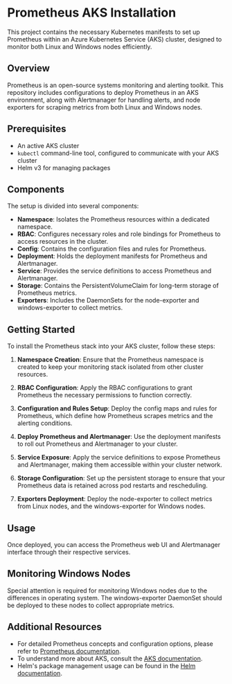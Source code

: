 # Prometheus AKS Installation

This project contains the necessary Kubernetes manifests to set up Prometheus within an Azure Kubernetes Service (AKS) cluster, designed to monitor both Linux and Windows nodes efficiently.

## Overview

Prometheus is an open-source systems monitoring and alerting toolkit. This repository includes configurations to deploy Prometheus in an AKS environment, along with Alertmanager for handling alerts, and node exporters for scraping metrics from both Linux and Windows nodes.

## Prerequisites

- An active AKS cluster
- `kubectl` command-line tool, configured to communicate with your AKS cluster
- Helm v3 for managing packages

## Components

The setup is divided into several components:

- **Namespace**: Isolates the Prometheus resources within a dedicated namespace.
- **RBAC**: Configures necessary roles and role bindings for Prometheus to access resources in the cluster.
- **Config**: Contains the configuration files and rules for Prometheus.
- **Deployment**: Holds the deployment manifests for Prometheus and Alertmanager.
- **Service**: Provides the service definitions to access Prometheus and Alertmanager.
- **Storage**: Contains the PersistentVolumeClaim for long-term storage of Prometheus metrics.
- **Exporters**: Includes the DaemonSets for the node-exporter and windows-exporter to collect metrics.

## Getting Started

To install the Prometheus stack into your AKS cluster, follow these steps:

1. **Namespace Creation**:
   Ensure that the Prometheus namespace is created to keep your monitoring stack isolated from other cluster resources.

2. **RBAC Configuration**:
   Apply the RBAC configurations to grant Prometheus the necessary permissions to function correctly.

3. **Configuration and Rules Setup**:
   Deploy the config maps and rules for Prometheus, which define how Prometheus scrapes metrics and the alerting conditions.

4. **Deploy Prometheus and Alertmanager**:
   Use the deployment manifests to roll out Prometheus and Alertmanager to your cluster.

5. **Service Exposure**:
   Apply the service definitions to expose Prometheus and Alertmanager, making them accessible within your cluster network.

6. **Storage Configuration**:
   Set up the persistent storage to ensure that your Prometheus data is retained across pod restarts and rescheduling.

7. **Exporters Deployment**:
   Deploy the node-exporter to collect metrics from Linux nodes, and the windows-exporter for Windows nodes.

## Usage

Once deployed, you can access the Prometheus web UI and Alertmanager interface through their respective services.

## Monitoring Windows Nodes

Special attention is required for monitoring Windows nodes due to the differences in operating system. The windows-exporter DaemonSet should be deployed to these nodes to collect appropriate metrics.

## Additional Resources

- For detailed Prometheus concepts and configuration options, please refer to [Prometheus documentation](https://prometheus.io/docs/introduction/overview/).
- To understand more about AKS, consult the [AKS documentation](https://docs.microsoft.com/en-us/azure/aks/).
- Helm's package management usage can be found in the [Helm documentation](https://helm.sh/docs/).